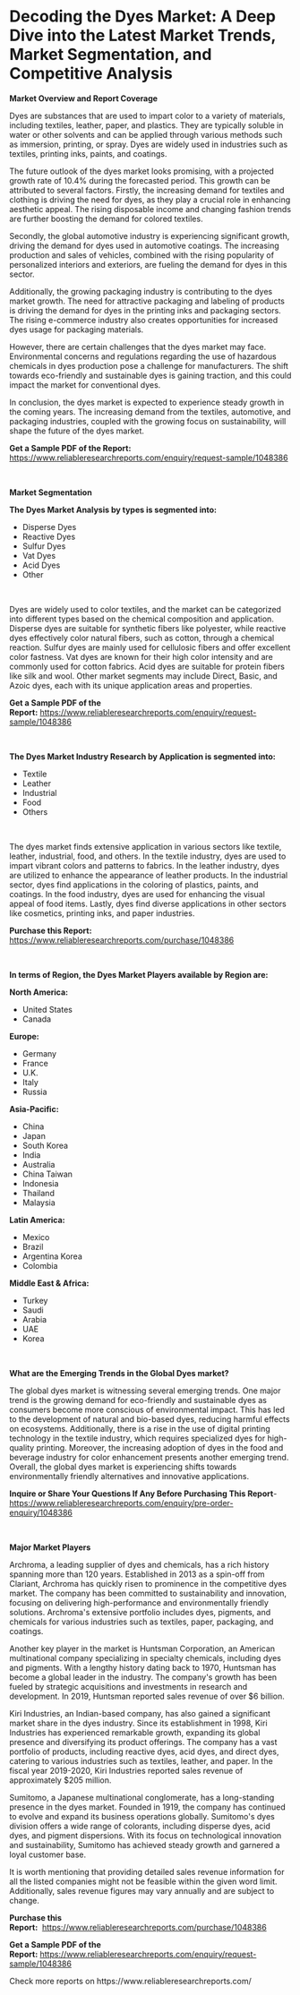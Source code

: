 <p><h1>Decoding the Dyes Market: A Deep Dive into the Latest Market Trends, Market Segmentation, and Competitive Analysis</h1></p><p><strong>Market Overview and Report Coverage</strong></p>
<p><p>Dyes are substances that are used to impart color to a variety of materials, including textiles, leather, paper, and plastics. They are typically soluble in water or other solvents and can be applied through various methods such as immersion, printing, or spray. Dyes are widely used in industries such as textiles, printing inks, paints, and coatings.</p><p>The future outlook of the dyes market looks promising, with a projected growth rate of 10.4% during the forecasted period. This growth can be attributed to several factors. Firstly, the increasing demand for textiles and clothing is driving the need for dyes, as they play a crucial role in enhancing aesthetic appeal. The rising disposable income and changing fashion trends are further boosting the demand for colored textiles.</p><p>Secondly, the global automotive industry is experiencing significant growth, driving the demand for dyes used in automotive coatings. The increasing production and sales of vehicles, combined with the rising popularity of personalized interiors and exteriors, are fueling the demand for dyes in this sector.</p><p>Additionally, the growing packaging industry is contributing to the dyes market growth. The need for attractive packaging and labeling of products is driving the demand for dyes in the printing inks and packaging sectors. The rising e-commerce industry also creates opportunities for increased dyes usage for packaging materials.</p><p>However, there are certain challenges that the dyes market may face. Environmental concerns and regulations regarding the use of hazardous chemicals in dyes production pose a challenge for manufacturers. The shift towards eco-friendly and sustainable dyes is gaining traction, and this could impact the market for conventional dyes.</p><p>In conclusion, the dyes market is expected to experience steady growth in the coming years. The increasing demand from the textiles, automotive, and packaging industries, coupled with the growing focus on sustainability, will shape the future of the dyes market.</p></p>
<p><strong>Get a Sample PDF of the Report:</strong> <a href="https://www.reliableresearchreports.com/enquiry/request-sample/1048386">https://www.reliableresearchreports.com/enquiry/request-sample/1048386</a></p>
<p>&nbsp;</p>
<p><strong>Market Segmentation</strong></p>
<p><strong>The Dyes Market Analysis by types is segmented into:</strong></p>
<p><ul><li>Disperse Dyes</li><li>Reactive Dyes</li><li>Sulfur Dyes</li><li>Vat Dyes</li><li>Acid Dyes</li><li>Other</li></ul></p>
<p>&nbsp;</p>
<p><p>Dyes are widely used to color textiles, and the market can be categorized into different types based on the chemical composition and application. Disperse dyes are suitable for synthetic fibers like polyester, while reactive dyes effectively color natural fibers, such as cotton, through a chemical reaction. Sulfur dyes are mainly used for cellulosic fibers and offer excellent color fastness. Vat dyes are known for their high color intensity and are commonly used for cotton fabrics. Acid dyes are suitable for protein fibers like silk and wool. Other market segments may include Direct, Basic, and Azoic dyes, each with its unique application areas and properties.</p></p>
<p><strong>Get a Sample PDF of the Report:</strong>&nbsp;<a href="https://www.reliableresearchreports.com/enquiry/request-sample/1048386">https://www.reliableresearchreports.com/enquiry/request-sample/1048386</a></p>
<p>&nbsp;</p>
<p><strong>The Dyes Market Industry Research by Application is segmented into:</strong></p>
<p><ul><li>Textile</li><li>Leather</li><li>Industrial</li><li>Food</li><li>Others</li></ul></p>
<p>&nbsp;</p>
<p><p>The dyes market finds extensive application in various sectors like textile, leather, industrial, food, and others. In the textile industry, dyes are used to impart vibrant colors and patterns to fabrics. In the leather industry, dyes are utilized to enhance the appearance of leather products. In the industrial sector, dyes find applications in the coloring of plastics, paints, and coatings. In the food industry, dyes are used for enhancing the visual appeal of food items. Lastly, dyes find diverse applications in other sectors like cosmetics, printing inks, and paper industries.</p></p>
<p><strong>Purchase this Report:</strong>&nbsp; <a href="https://www.reliableresearchreports.com/purchase/1048386">https://www.reliableresearchreports.com/purchase/1048386</a></p>
<p>&nbsp;</p>
<p><strong>In terms of Region, the Dyes Market Players available by Region are:</strong></p>
<p>
    <p> <strong> North America: </strong>
        <ul>
            <li>United States</li>
            <li>Canada</li>
        </ul>
        </p> 
    <p> <strong> Europe: </strong>
        <ul>
            <li>Germany</li>
            <li>France</li>
            <li>U.K.</li>
            <li>Italy</li>
            <li>Russia</li>
        </ul>
        </p> 
    <p> <strong> Asia-Pacific: </strong>
        <ul>
            <li>China</li>
            <li>Japan</li>
            <li>South Korea</li>
            <li>India</li>
            <li>Australia</li>
            <li>China Taiwan</li>
            <li>Indonesia</li>
            <li>Thailand</li>
            <li>Malaysia</li>
        </ul>
        </p> 
    <p> <strong> Latin America: </strong>
        <ul>
            <li>Mexico</li>
            <li>Brazil</li>
            <li>Argentina Korea</li>
            <li>Colombia</li>
        </ul>
        </p> 
    <p> <strong> Middle East & Africa: </strong>
        <ul>
            <li>Turkey</li>
            <li>Saudi</li>
            <li>Arabia</li>
            <li>UAE</li>
            <li>Korea</li>
        </ul>
    </p>
    </p>
<p>&nbsp;</p>
<p><strong>What are the Emerging Trends in the Global Dyes market?</strong></p>
<p><p>The global dyes market is witnessing several emerging trends. One major trend is the growing demand for eco-friendly and sustainable dyes as consumers become more conscious of environmental impact. This has led to the development of natural and bio-based dyes, reducing harmful effects on ecosystems. Additionally, there is a rise in the use of digital printing technology in the textile industry, which requires specialized dyes for high-quality printing. Moreover, the increasing adoption of dyes in the food and beverage industry for color enhancement presents another emerging trend. Overall, the global dyes market is experiencing shifts towards environmentally friendly alternatives and innovative applications.</p></p>
<p><strong>Inquire or Share Your Questions If Any Before Purchasing This Report</strong>- <a href="https://www.reliableresearchreports.com/enquiry/pre-order-enquiry/1048386">https://www.reliableresearchreports.com/enquiry/pre-order-enquiry/1048386</a></p>
<p>&nbsp;</p>
<p><strong>Major Market Players</strong></p>
<p><p>Archroma, a leading supplier of dyes and chemicals, has a rich history spanning more than 120 years. Established in 2013 as a spin-off from Clariant, Archroma has quickly risen to prominence in the competitive dyes market. The company has been committed to sustainability and innovation, focusing on delivering high-performance and environmentally friendly solutions. Archroma's extensive portfolio includes dyes, pigments, and chemicals for various industries such as textiles, paper, packaging, and coatings.</p><p>Another key player in the market is Huntsman Corporation, an American multinational company specializing in specialty chemicals, including dyes and pigments. With a lengthy history dating back to 1970, Huntsman has become a global leader in the industry. The company's growth has been fueled by strategic acquisitions and investments in research and development. In 2019, Huntsman reported sales revenue of over $6 billion.</p><p>Kiri Industries, an Indian-based company, has also gained a significant market share in the dyes industry. Since its establishment in 1998, Kiri Industries has experienced remarkable growth, expanding its global presence and diversifying its product offerings. The company has a vast portfolio of products, including reactive dyes, acid dyes, and direct dyes, catering to various industries such as textiles, leather, and paper. In the fiscal year 2019-2020, Kiri Industries reported sales revenue of approximately $205 million.</p><p>Sumitomo, a Japanese multinational conglomerate, has a long-standing presence in the dyes market. Founded in 1919, the company has continued to evolve and expand its business operations globally. Sumitomo's dyes division offers a wide range of colorants, including disperse dyes, acid dyes, and pigment dispersions. With its focus on technological innovation and sustainability, Sumitomo has achieved steady growth and garnered a loyal customer base.</p><p>It is worth mentioning that providing detailed sales revenue information for all the listed companies might not be feasible within the given word limit. Additionally, sales revenue figures may vary annually and are subject to change.</p></p>
<p><strong>Purchase this Report:</strong>&nbsp;&nbsp;<a href="https://www.reliableresearchreports.com/purchase/1048386">https://www.reliableresearchreports.com/purchase/1048386</a></p>
<p></p>
<p><strong>Get a Sample PDF of the Report:</strong>&nbsp;<a href="https://www.reliableresearchreports.com/enquiry/request-sample/1048386">https://www.reliableresearchreports.com/enquiry/request-sample/1048386</a></p>
<p>Check more reports on https://www.reliableresearchreports.com/</p>